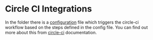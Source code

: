 # Circle CI Integrations

In the folder there is a [configuration](config.yml) file which triggers the circle-ci workflow based on the steps defined in the config file. You can find out more about this from [circle-ci](https://circleci.com/docs/2.0/configuration-reference/) documentation.
